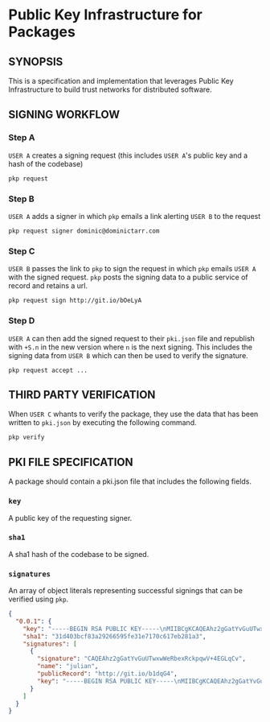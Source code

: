 # Public Key Infrastructure for Packages


## SYNOPSIS
This is a specification and implementation that leverages Public Key 
Infrastructure to build  trust networks for distributed software.


## SIGNING WORKFLOW

### Step A
`USER A` creates a signing request (this includes `USER A`'s public 
key and a hash of the codebase)

```
pkp request
```

### Step B
`USER A` adds a signer in which `pkp` emails a link alerting `USER B`
to the request

```
pkp request signer dominic@dominictarr.com
```

### Step C
`USER B` passes the link to `pkp` to sign the request in which `pkp`
emails `USER A` with the signed request. `pkp` posts the signing data
to a public service of record and retains a url.

```
pkp request sign http://git.io/bOeLyA
```

### Step D
`USER A` can then add the signed request to their `pki.json` file and
republish with `+S.n` in the new version where `n` is the next signing.
This includes the signing data from `USER B` which can then be used to
verify the signature.

```
pkp request accept ...
```

## THIRD PARTY VERIFICATION
When `USER C` whants to verify the package, they use the data that has
been written to `pki.json` by executing the following command.

```
pkp verify
```

## PKI FILE SPECIFICATION
A package should contain a pki.json file that includes the following 
fields.

### `key`
A public key of the requesting signer.

### `sha1`
A sha1 hash of the codebase to be signed.

### `signatures`
An array of object literals representing successful signings that can
be verified using `pkp`.

```json
{
  "0.0.1": {
    "key": "-----BEGIN RSA PUBLIC KEY-----\nMIIBCgKCAQEAhz2gGatYvGuUTwxwWeRbexRckpqwV+4EGLqCvlyI62gbVc4iTbAm47pMRdTn\nqFX9TxoVPE3P/p5Md9xH55YVBO/WgIXdpjT3gOmLr3wUsdjn5Hx8ytM/EAOV/WenOmrBB/oP\nW+yg2lbRfkMlTlc59wO9ISp0fCLIX88iixiQrLMhsAzrV0xwRMOsqQCcIPhZESuX1qJ49eSg\nXY7n5BRtADOoFeaLPNeLu5rUHJbeA4Goj85yFxwLrmKJu0CHH+J5ONAnSDTznYeXLGLuiYty\nyh4jO7xwOjyGO68nzo2/F/KYOfyChlY0mPJMpMo91qaQt3aCm6qxcRFcujyjAT68aQIDAQAB\n-----END RSA PUBLIC KEY-----\n\n",
    "sha1": "31d403bcf83a29266595fe31e7170c617eb281a3",
    "signatures": [
      {
        "signature": "CAQEAhz2gGatYvGuUTwxwWeRbexRckpqwV+4EGLqCv",
        "name": "julian",
        "publicRecord": "http://git.io/b1dqG4",
        "key": "-----BEGIN RSA PUBLIC KEY-----\nMIIBCgKCAQEAhz2gGatYvGuUTwxwWeRbexRckpqwV+4EGLqCvlyI62gbVc4iTbAm47pMRdTn\nqFX9TxoVPE3P/p5Md9xH55YVBO/WgIXdpjT3gOmLr3wUsdjn5Hx8ytM/EAOV/WenOmrBB/oP\nW+yg2lbRfkMlTlc59wO9ISp0fCLIX88iixiQrLMhsAzrV0xwRMOsqQCcIPhZESuX1qJ49eSg\nXY7n5BRtADOoFeaLPNeLu5rUHJbeA4Goj85yFxwLrmKJu0CHH+J5ONAnSDTznYeXLGLuiYty\nyh4jO7xwOjyGO68nzo2/F/KYOfyChlY0mPJMpMo91qaQt3aCm6qxcRFcujyjAT68aQIDAQAB\n-----END RSA PUBLIC KEY-----\n\n"
      }
    ]
  }
}
```
